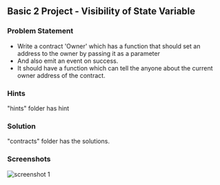 ## Basic 2 Project - Visibility of State Variable

### Problem Statement

- Write a contract 'Owner' which has a function that should set an address to the owner by passing it as a parameter
- And also emit an event on success.
- It should have a function which can tell the anyone about the current owner address of the contract.

### Hints

"hints" folder has hint

### Solution

"contracts" folder has the solutions.

### Screenshots

![screenshot 1](screenshots/output.png)
